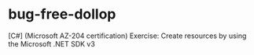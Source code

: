 # bug-free-dollop
[C#] (Microsoft AZ-204 certification) Exercise: Create resources by using the Microsoft .NET SDK v3
